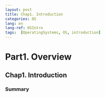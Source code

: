 ```yaml
---
layout: post
title: Chap1. Introduction
categories: OS
lang: en
lang-ref: OSIntro
tags:  [OperatingSystems, OS, introduction]
---
```

# Part1. Overview
## Chap1. Introduction
### Summary